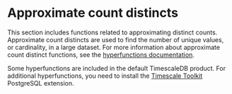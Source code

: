 # Approximate count distincts
This section includes functions related to approximating distinct counts.
Approximate count distincts are used to find the number of unique values, or
cardinality, in a large dataset. For more information about approximate count
distinct functions, see the
[hyperfunctions documentation][hyperfunctions-approx-count-distincts].

Some hyperfunctions are included in the default TimescaleDB product. For
additional hyperfunctions, you need to install the
[Timescale Toolkit][install-toolkit] PostgreSQL extension.

<hyperfunctionTable
    hyperfunctionFamily='approximate count distinct'
    includeExperimental
    sortByType
/>

[hyperfunctions-approx-count-distincts]: timescaledb/:currentVersion:/how-to-guides/hyperfunctions/approx-count-distincts/
[install-toolkit]: timescaledb/:currentVersion:/how-to-guides/hyperfunctions/install-toolkit
